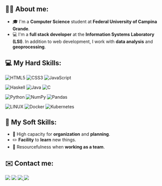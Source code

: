 ## 👨‍💻 About me:
- 🎓 I'm a **Computer Science** student at **Federal University of Campina Grande**.
- 💻 I'm a **full stack developer** at the **Information Systems Laboratory (LSI)**. In addition to web development, I work with **data analysis** and **geoprocessing**.

## 💻 My Hard Skills:
![HTML5](https://img.shields.io/badge/html5-%23E34F26.svg?style=flat-the-badge&logo=html5&logoColor=white)
![CSS3](https://img.shields.io/badge/css3-%231572B6.svg?style=flat-the-badge&logo=css3&logoColor=white)
![JavaScript](https://img.shields.io/badge/javascript-%23323330.svg?style=flat-the-badge&logo=javascript&logoColor=%23F7DF1E)

![Haskell](https://img.shields.io/badge/Haskell-5e5086?style=flat-the-badge&logo=haskell&logoColor=white)
![Java](https://img.shields.io/badge/java-%23ED8B00.svg?style=flat-the-badge&logo=openjdk&logoColor=white)
![C](https://img.shields.io/badge/c-%2300599C.svg?style=flat-the-badge&logo=c&logoColor=white)

![Python](https://img.shields.io/badge/python-3670A0?style=flat&logo=python&logoColor=ffdd54)
![NumPy](https://img.shields.io/badge/numpy-%23013243.svg?style=flat&logo=numpy&logoColor=white)
![Pandas](https://img.shields.io/badge/pandas-%23150458.svg?style=flat&logo=pandas&logoColor=white)



![LINUX](https://img.shields.io/badge/Linux-FCC624?style=flat&logo=linux&logoColor=black)
![Docker](https://img.shields.io/badge/docker-%230db7ed.svg?style=flat&logo=docker&logoColor=white)
![Kubernetes](https://img.shields.io/badge/kubernetes-%23326ce5.svg?style=flat-the-badge&logo=kubernetes&logoColor=white)

## 💼 My Soft Skills:
- :memo: High capacity for **organization** and **planning**.
- :pencil2: **Facility** to **learn** new things.
- :busts_in_silhouette: Resourcefulness when **working as a team**.

 ## ✉️ Contact me:  
<div> 
  <a href="https://www.linkedin.com/in/gabriel-yuri-18044b1b7" target="_blank"><img src="https://img.shields.io/badge/-LinkedIn-%230077B5?style=flat-the-badge&logo=linkedin&logoColor=white" target="_blank"></a>
  </a> 
  <a href = "mailto:gabriel.yuri1020@gmail.com"><img src="https://img.shields.io/badge/-Gmail-%23333?style=flat-the-badge&logo=gmail&logoColor=white" target="_blank"></a>
   <a href="https://discord.gg/rQRnb2J6N8" target="_blank"><img src="https://img.shields.io/badge/Discord-7289DA?style=flat-the-badge&logo=discord&logoColor=white" target="_blank">
  <a href="https://instagram.com/gabriel_yuri_" target="_blank"><img src="https://img.shields.io/badge/-Instagram-%23E4405F?style=flat-the-badge&logo=instagram&logoColor=white" target="_blank"></a>   
</div>
